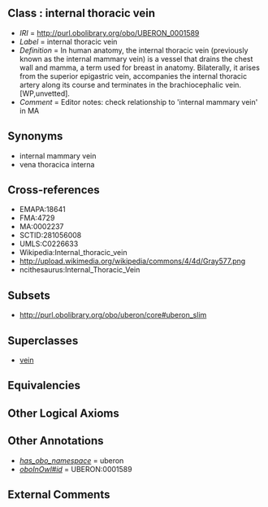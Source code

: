 
## Class : internal thoracic vein

 * *IRI* = http://purl.obolibrary.org/obo/UBERON_0001589
 * *Label* = internal thoracic vein
 * *Definition* = In human anatomy, the internal thoracic vein (previously known as the internal mammary vein) is a vessel that drains the chest wall and mamma, a term used for breast in anatomy. Bilaterally, it arises from the superior epigastric vein, accompanies the internal thoracic artery along its course and terminates in the brachiocephalic vein. [WP,unvetted].
 * *Comment* = Editor notes: check relationship to 'internal mammary vein' in MA

## Synonyms

 * internal mammary vein
 * vena thoracica interna

## Cross-references

 * EMAPA:18641
 * FMA:4729
 * MA:0002237
 * SCTID:281056008
 * UMLS:C0226633
 * Wikipedia:Internal_thoracic_vein
 * http://upload.wikimedia.org/wikipedia/commons/4/4d/Gray577.png
 * ncithesaurus:Internal_Thoracic_Vein

## Subsets

 * http://purl.obolibrary.org/obo/uberon/core#uberon_slim

## Superclasses

 * [vein](../../UBERON/38/UBERON_0001638.md)

## Equivalencies


## Other Logical Axioms


## Other Annotations

 * *[has_obo_namespace](../../ce/oboInOwl#hasOBONamespace.md)* = uberon
 * *[oboInOwl#id](../../id/oboInOwl#id.md)* = UBERON:0001589

## External Comments

